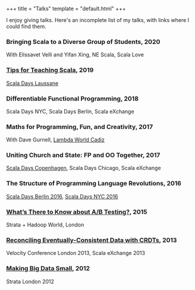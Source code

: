 +++
title = "Talks"
template = "default.html"
+++

I enjoy giving talks. Here's an incomplete list of my talks, with links where I could find them.


### Bringing Scala to a Diverse Group of Students, 2020
With Elissavet Velli and Yifan Xing, NE Scala, Scala Love

### [Tips for Teaching Scala](/posts/2019-06-20-tips-for-teaching-scala.html), 2019
[Scala Days Laussane][scala-days-lausanne-2019]


### Differentiable Functional Programming, 2018
Scala Days NYC, Scala Days Berlin, Scala eXchange

### Maths for Programming, Fun, and Creativity, 2017
With Dave Gurnell, [Lambda World Cadiz][lambda-world-cadiz-2017]

### Uniting Church and State: FP and OO Together, 2017
[Scala Days Copenhagen][scala-days-copenhagen-2017], Scala Days Chicago, Scala eXchange

### The Structure of Programming Language Revolutions, 2016
[Scala Days Berlin 2016][scala-days-berlin-2016], [Scala Days NYC 2016][scala-days-nyc-2016]

### [What’s There to Know about A/B Testing?](/posts/2015-05-14-strata-hadoop-world), 2015
Strata + Hadoop World, London

### [Reconciling Eventually-Consistent Data with CRDTs](/posts/2013-12-20-crdts-for-fun-and-eventual-profit), 2013
Velocity Conference London 2013, Scala eXchange 2013

### [Making Big Data Small](/posts/2012-10-01-strata-slides), 2012
Strata London 2012

[lambda-world-cadiz-2017]: https://www.youtube.com/watch?v=4AbSJfu6S8M
[scala-days-copenhagen-2017]: https://www.youtube.com/watch?v=IO5MD62dQbI
[scala-days-berlin-2016]: https://www.youtube.com/watch?v=bL-CcjKW1lw
[scala-days-nyc-2016]: https://www.youtube.com/watch?v=AL1J5AT4pfY
[scala-days-lausanne-2019]: https://portal.klewel.com/watch/webcast/scala-days-2019/talk/6/

